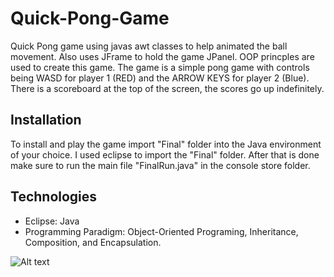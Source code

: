 # Quick-Pong-Game
Quick Pong game using javas awt classes to help animated the ball movement. Also uses JFrame to hold the game JPanel. OOP princples are used to create this game. The game is a simple pong game with controls being WASD for player 1 (RED) and the ARROW KEYS for player 2 (Blue). There is a scoreboard at the top of the screen, the scores go up indefinitely. 

## Installation
 
To install and play the game import "Final" folder into the Java environment of your choice. I used eclipse to import the "Final" folder. After that is done make sure to run the main file "FinalRun.java" in the console store folder. 

## Technologies

- Eclipse: Java
- Programming Paradigm: Object-Oriented Programing, Inheritance, Composition, and Encapsulation.

![Alt text](/relative/path/to/test.png?raw=true "Example")
